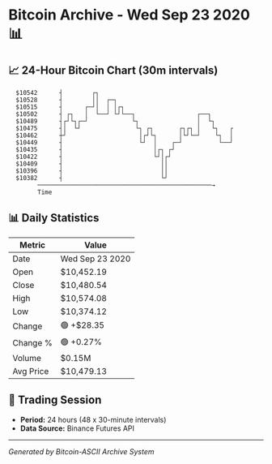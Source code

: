 # Bitcoin Archive - Wed Sep 23 2020 📊

## 📈 24-Hour Bitcoin Chart (30m intervals)

```
  $10542      ┤        ┌┐                                      
  $10528      ┤        ││  ┌─┐                                 
  $10515      ┤      ┌─┘│  │ │┌┐                               
  $10502      ┤ ┌┐   │  └──┘ └┘└──┐                 ┌──┐       
  $10489      ┤┌┘└┐┌─┘            └┐                │  └┐      
  $10475      ┤│  └┘               └┐ ┌┐       ┌┐┌┐ │   └┐   ┌ 
  $10462      ┼┘                    │┌┘└┐      │└┘└─┘    └┐  │ 
  $10449      ┤                     └┘  │    ┌─┘          └──┘ 
  $10435      ┤                         │┌┐ ┌┘                 
  $10422      ┤                         └┘│┌┘                  
  $10409      ┤                           ││                   
  $10396      ┤                           ││                   
  $10382      ┤                           └┘                   
        ────────────────────────────────────────────────→
        Time
```

## 📊 Daily Statistics

| Metric | Value |
|--------|-------|
| Date | Wed Sep 23 2020 |
| Open | $10,452.19 |
| Close | $10,480.54 |
| High | $10,574.08 |
| Low | $10,374.12 |
| Change | 🟢 +$28.35 |
| Change % | 🟢 +0.27% |
| Volume | $0.15M |
| Avg Price | $10,479.13 |

## 📅 Trading Session

- **Period:** 24 hours (48 x 30-minute intervals)
- **Data Source:** Binance Futures API

---
*Generated by Bitcoin-ASCII Archive System*
